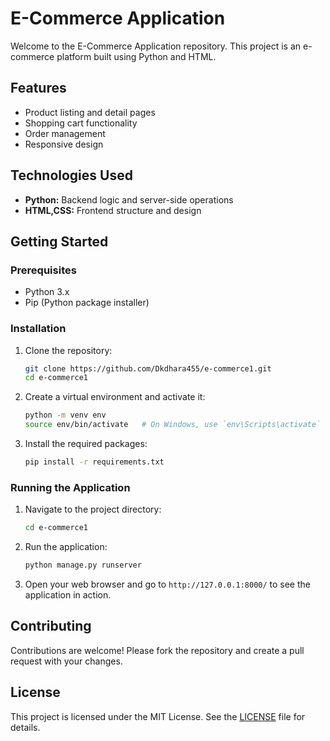 # E-Commerce Application

Welcome to the E-Commerce Application repository. This project is an e-commerce platform built using Python and HTML.

## Features
- Product listing and detail pages
- Shopping cart functionality
- Order management
- Responsive design

## Technologies Used

- **Python:** Backend logic and server-side operations
- **HTML,CSS:** Frontend structure and design

## Getting Started

### Prerequisites

- Python 3.x
- Pip (Python package installer)

### Installation

1. Clone the repository:

    ```bash
    git clone https://github.com/Dkdhara455/e-commerce1.git
    cd e-commerce1
    ```

2. Create a virtual environment and activate it:

    ```bash
    python -m venv env
    source env/bin/activate   # On Windows, use `env\Scripts\activate`
    ```

3. Install the required packages:

    ```bash
    pip install -r requirements.txt
    ```

### Running the Application

1. Navigate to the project directory:

    ```bash
    cd e-commerce1
    ```

2. Run the application:

    ```bash
    python manage.py runserver
    ```

3. Open your web browser and go to `http://127.0.0.1:8000/` to see the application in action.

## Contributing

Contributions are welcome! Please fork the repository and create a pull request with your changes.

## License

This project is licensed under the MIT License. See the [LICENSE](LICENSE) file for details.
